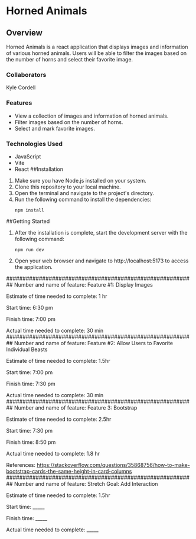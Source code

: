 # Horned Animals
## Overview
Horned Animals is a react application that displays images and information of various horned animals. Users will be able to filter the images based on the number of horns and select their favorite image.

### Collaborators
Kyle Cordell
### Features
- View a collection of images and information of horned animals.
- Filter images based on the number of horns.
- Select and mark favorite images.
### Technologies Used
- JavaScript
- Vite
- React
##Installation
1. Make sure you have Node.js installed on your system.
2. Clone this repository to your local machine.
3. Open the terminal and navigate to the project's directory.
4. Run the following command to install the dependencies:
    ```
    npm install
    ```
##Getting Started
1. After the installation is complete, start the development server with the following command:
    ```
    npm run dev
    ```
2. Open your web browser and navigate to http://localhost:5173 to access the application.

##########################################################
Number and name of feature: Feature #1: Display Images

Estimate of time needed to complete: 1 hr

Start time: 6:30 pm

Finish time: 7:00 pm

Actual time needed to complete: 30 min
##########################################################
Number and name of feature: Feature #2: Allow Users to Favorite Individual Beasts

Estimate of time needed to complete: 1.5hr

Start time: 7:00 pm

Finish time: 7:30 pm

Actual time needed to complete: 30 min
##########################################################
Number and name of feature: Feature 3: Bootstrap

Estimate of time needed to complete: 2.5hr

Start time: 7:30 pm

Finish time: 8:50 pm

Actual time needed to complete: 1.8 hr

References:
https://stackoverflow.com/questions/35868756/how-to-make-bootstrap-cards-the-same-height-in-card-columns
##########################################################
Number and name of feature: Stretch Goal: Add Interaction

Estimate of time needed to complete: 1.5hr

Start time: _____

Finish time: _____

Actual time needed to complete: _____